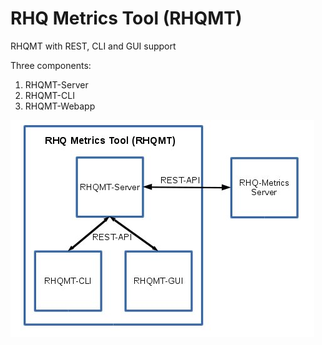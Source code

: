 RHQ Metrics Tool (RHQMT)
=====================



RHQMT with REST, CLI and GUI support

Three components:

1. RHQMT-Server
2. RHQMT-CLI
3. RHQMT-Webapp


![Alt text](/document/images/rhqmt-overview.jpeg?raw=true "Optional Title")
